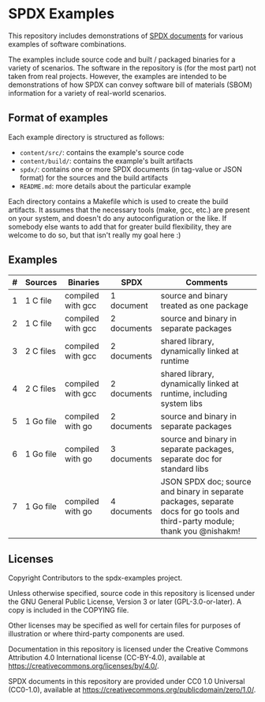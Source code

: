# SPDX Examples

This repository includes demonstrations of [SPDX documents](https://spdx.dev) for various examples of software combinations.

The examples include source code and built / packaged binaries for a variety of scenarios. The software in the repository is (for the most part) not taken from real projects. However, the examples are intended to be demonstrations of how SPDX can convey software bill of materials (SBOM) information for a variety of real-world scenarios.

## Format of examples

Each example directory is structured as follows:

- `content/src/`: contains the example's source code
- `content/build/`: contains the example's built artifacts
- `spdx/`: contains one or more SPDX documents (in tag-value or JSON format) for the sources and the build artifacts
- `README.md`: more details about the particular example

Each directory contains a Makefile which is used to create the build artifacts. It assumes that the necessary tools (make, gcc, etc.) are present on your system, and doesn't do any autoconfiguration or the like. If somebody else wants to add that for greater build flexibility, they are welcome to do so, but that isn't really my goal here  :)

## Examples

|  # | Sources | Binaries | SPDX | Comments |
|----|---------|----------|------|----------|
|  1 | 1 C file|compiled with gcc|1 document|source and binary treated as one package|
|  2 | 1 C file|compiled with gcc|2 documents|source and binary in separate packages|
|  3 | 2 C files|compiled with gcc|2 documents|shared library, dynamically linked at runtime|
|  4 | 2 C files|compiled with gcc|2 documents|shared library, dynamically linked at runtime, including system libs|
|  5 | 1 Go file|compiled with go|2 documents|source and binary in separate packages|
|  6 | 1 Go file|compiled with go|3 documents|source and binary in separate packages, separate doc for standard libs|
|  7 | 1 Go file|compiled with go|4 documents|JSON SPDX doc; source and binary in separate packages, separate docs for go tools and third-party module; thank you @nishakm!|

## Licenses

Copyright Contributors to the spdx-examples project.

Unless otherwise specified, source code in this repository is licensed under the GNU General Public License, Version 3 or later (GPL-3.0-or-later). A copy is included in the COPYING file.

Other licenses may be specified as well for certain files for purposes of illustration or where third-party components are used.

Documentation in this repository is licensed under the Creative Commons Attribution 4.0 International license (CC-BY-4.0), available at https://creativecommons.org/licenses/by/4.0/.

SPDX documents in this repository are provided under CC0 1.0 Universal (CC0-1.0), available at https://creativecommons.org/publicdomain/zero/1.0/.
